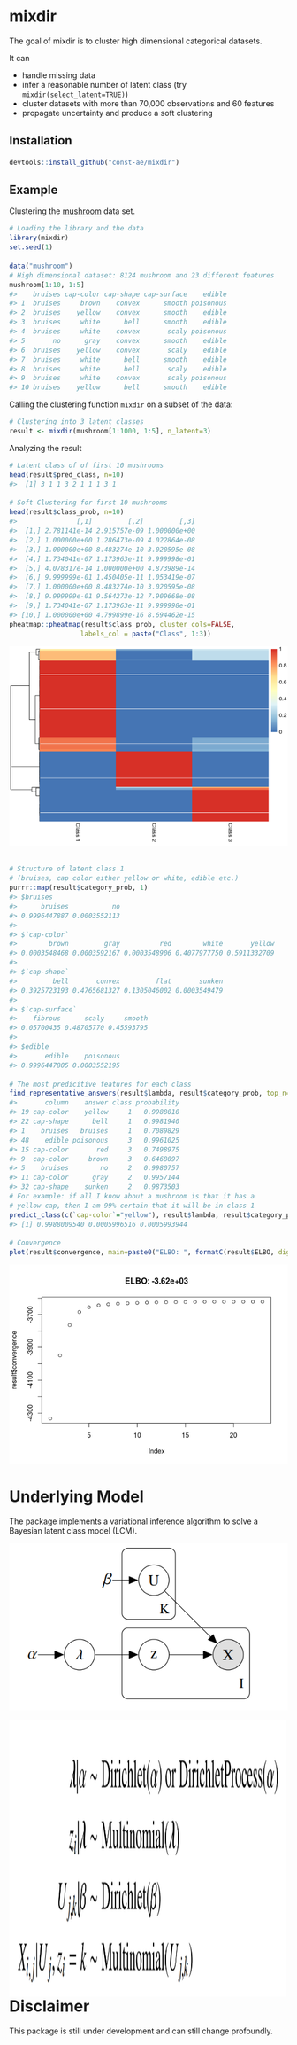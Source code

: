 <!-- README.md is generated from README.Rmd. Please edit that file -->
mixdir
======

The goal of mixdir is to cluster high dimensional categorical datasets.

It can

-   handle missing data
-   infer a reasonable number of latent class (try `mixdir(select_latent=TRUE)`)
-   cluster datasets with more than 70,000 observations and 60 features
-   propagate uncertainty and produce a soft clustering

Installation
------------

``` r
devtools::install_github("const-ae/mixdir")
```

Example
-------

Clustering the [mushroom](https://archive.ics.uci.edu/ml/datasets/mushroom) data set.

``` r
# Loading the library and the data
library(mixdir)
set.seed(1)

data("mushroom")
# High dimensional dataset: 8124 mushroom and 23 different features
mushroom[1:10, 1:5]
#>    bruises cap-color cap-shape cap-surface    edible
#> 1  bruises     brown    convex      smooth poisonous
#> 2  bruises    yellow    convex      smooth    edible
#> 3  bruises     white      bell      smooth    edible
#> 4  bruises     white    convex       scaly poisonous
#> 5       no      gray    convex      smooth    edible
#> 6  bruises    yellow    convex       scaly    edible
#> 7  bruises     white      bell      smooth    edible
#> 8  bruises     white      bell       scaly    edible
#> 9  bruises     white    convex       scaly poisonous
#> 10 bruises    yellow      bell      smooth    edible
```

Calling the clustering function `mixdir` on a subset of the data:

``` r
# Clustering into 3 latent classes
result <- mixdir(mushroom[1:1000, 1:5], n_latent=3)
```

Analyzing the result

``` r
# Latent class of of first 10 mushrooms
head(result$pred_class, n=10)
#>  [1] 3 1 1 3 2 1 1 1 3 1

# Soft Clustering for first 10 mushrooms
head(result$class_prob, n=10)
#>               [,1]         [,2]         [,3]
#>  [1,] 2.781141e-14 2.915757e-09 1.000000e+00
#>  [2,] 1.000000e+00 1.286473e-09 4.022864e-08
#>  [3,] 1.000000e+00 8.483274e-10 3.020595e-08
#>  [4,] 1.734041e-07 1.173963e-11 9.999998e-01
#>  [5,] 4.078317e-14 1.000000e+00 4.873989e-14
#>  [6,] 9.999999e-01 1.450405e-11 1.053419e-07
#>  [7,] 1.000000e+00 8.483274e-10 3.020595e-08
#>  [8,] 9.999999e-01 9.564273e-12 7.909668e-08
#>  [9,] 1.734041e-07 1.173963e-11 9.999998e-01
#> [10,] 1.000000e+00 4.799899e-16 8.694462e-15
pheatmap::pheatmap(result$class_prob, cluster_cols=FALSE,
                  labels_col = paste("Class", 1:3))
```

![](README_plots/example-1.png)

``` r

# Structure of latent class 1
# (bruises, cap color either yellow or white, edible etc.)
purrr::map(result$category_prob, 1)
#> $bruises
#>      bruises           no 
#> 0.9996447887 0.0003552113 
#> 
#> $`cap-color`
#>        brown         gray          red        white       yellow 
#> 0.0003548468 0.0003592167 0.0003548906 0.4077977750 0.5911332709 
#> 
#> $`cap-shape`
#>         bell       convex         flat       sunken 
#> 0.3925723193 0.4765681327 0.1305046002 0.0003549479 
#> 
#> $`cap-surface`
#>    fibrous      scaly     smooth 
#> 0.05700435 0.48705770 0.45593795 
#> 
#> $edible
#>       edible    poisonous 
#> 0.9996447805 0.0003552195

# The most predicitive features for each class
find_representative_answers(result$lambda, result$category_prob, top_n=3)
#>       column    answer class probability
#> 19 cap-color    yellow     1   0.9988010
#> 22 cap-shape      bell     1   0.9981940
#> 1    bruises   bruises     1   0.7089829
#> 48    edible poisonous     3   0.9961025
#> 15 cap-color       red     3   0.7498975
#> 9  cap-color     brown     3   0.6468097
#> 5    bruises        no     2   0.9980757
#> 11 cap-color      gray     2   0.9957144
#> 32 cap-shape    sunken     2   0.9873503
# For example: if all I know about a mushroom is that it has a
# yellow cap, then I am 99% certain that it will be in class 1
predict_class(c(`cap-color`="yellow"), result$lambda, result$category_prob)
#> [1] 0.9988009540 0.0005996516 0.0005993944

# Convergence
plot(result$convergence, main=paste0("ELBO: ", formatC(result$ELBO, digits = 3)))
```

![](README_plots/example-2.png)

Underlying Model
================

The package implements a variational inference algorithm to solve a Bayesian latent class model (LCM).

![](README_plots/model_plate_notation.png)

<a href="url"><img src="README_plots/equations_model.png" align="left" height="500" width="500" ></a>

Disclaimer
==========

This package is still under development and can still change profoundly.
